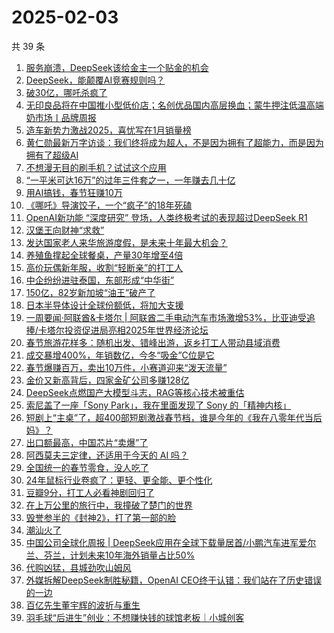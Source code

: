 # 2025-02-03

共 39 条

<!-- BEGIN 36KR -->
<!-- 最后更新时间 2025-02-03 17:09:36 +0800 -->
1. [服务崩溃，DeepSeek该给金主一个贴金的机会](https://36kr.com/p/3149045371198210)
1. [DeepSeek，能颠覆AI竞赛规则吗？](https://36kr.com/p/3147428435925513)
1. [破30亿，哪吒杀疯了](https://36kr.com/p/3149155146488325)
1. [无印良品将在中国推小型低价店；名创优品国内高层换血；蒙牛押注低温高端奶市场丨品牌周报](https://36kr.com/p/3149222980213512)
1. [造车新势力激战2025，喜忧写在1月销量榜](https://36kr.com/p/3147982401273600)
1. [黄仁勋最新万字访谈：我们终将成为超人，不是因为拥有了超能力，而是因为拥有了超级AI](https://36kr.com/p/3150205182614273)
1. [不想漫无目的刷手机？试试这个应用](https://36kr.com/p/3148974682954249)
1. [“一平米可达16万”的过年三件套之一，一年赚去几十亿](https://36kr.com/p/3148958473149187)
1. [用AI搞钱，春节狂赚10万](https://36kr.com/p/3149519279184643)
1. [《哪吒》导演饺子，一个“疯子”的18年死磕](https://36kr.com/p/3149499460435715)
1. [OpenAI新功能 “深度研究” 登场，人类终极考试的表现超过DeepSeek R1](https://36kr.com/p/3150399233858049)
1. [汉堡王向财神“求救”](https://36kr.com/p/3148898108086785)
1. [发达国家老人来华旅游度假，是未来十年最大机会？](https://36kr.com/p/3149521956552457)
1. [养殖鱼撑起全球餐桌，产量30年增至4倍](https://36kr.com/p/3149193252477703)
1. [高价玩偶新年服，收割“轻断亲”的打工人](https://36kr.com/p/3149408207166216)
1. [中企纷纷进驻泰国，东部形成“中华街”](https://36kr.com/p/3149193186908680)
1. [150亿，82岁新加坡“油王”破产了](https://36kr.com/p/3150259446979078)
1. [日本半导体设计全球份额低，将加大支援](https://36kr.com/p/3147815128259080)
1. [一周要闻·阿联酋&卡塔尔 | 阿联酋二手电动汽车市场激增53%，比亚迪受追捧/卡塔尔投资促进局亮相2025年世界经济论坛](https://36kr.com/p/3149474556697347)
1. [春节旅游花样多：随机出发、错峰出游，返乡打工人带动县域消费](https://36kr.com/p/3149135068797704)
1. [成交暴增400%，年销数亿，今冬“吸金”C位是它](https://36kr.com/p/3149489846983427)
1. [春节爆赚百万，卖出10万件，小赛道迎来“泼天流量”](https://36kr.com/p/3148074162854402)
1. [金价又新高背后，四家金矿公司多赚128亿](https://36kr.com/p/3148769795267329)
1. [DeepSeek点燃国产大模型斗志，RAG等核心技术被重估](https://36kr.com/p/3147514116594176)
1. [索尼盖了一座「Sony Park」，我在里面发现了 Sony 的「精神内核」](https://36kr.com/p/3147581721533193)
1. [短剧上“主桌”了，超400部短剧激战春节档，谁是今年的《我在八零年代当后妈》？](https://36kr.com/p/3148962189630216)
1. [出口额最高，中国芯片“卖爆”了](https://36kr.com/p/3147560566217478)
1. [阿西莫夫三定律，还适用于今天的 AI 吗？](https://36kr.com/p/3148966476585730)
1. [全国统一的春节零食，没人吃了](https://36kr.com/p/3148167676173061)
1. [24年鼠标行业卷疯了：更轻、更全能、更个性化](https://36kr.com/p/3149000586067713)
1. [豆瓣9分，打工人必看神剧回归了](https://36kr.com/p/3147689284180487)
1. [在上万公里的旅行中，我撞破了楚门的世界](https://36kr.com/p/3147542329907973)
1. [毁誉参半的《封神2》，打了第一部的脸](https://36kr.com/p/3147831228324613)
1. [潮汕火了](https://36kr.com/p/3147763635575553)
1. [中国公司全球化周报 | DeepSeek应用在全球下载量居首/小鹏汽车进军爱尔兰、芬兰，计划未来10年海外销量占比50%](https://36kr.com/p/3147647199304450)
1. [代购凶猛，县城劲吹山姆风](https://36kr.com/p/3147831650074377)
1. [外媒拆解DeepSeek制胜秘籍，OpenAI CEO终于认错：我们站在了历史错误的一边](https://36kr.com/p/3147635441211909)
1. [百亿先生董宇辉的波折与重生](https://36kr.com/p/3147868139608840)
1. [羽毛球“后进生”创业：不想赚快钱的球馆老板｜小城创客](https://36kr.com/p/3147924566366977)
<!-- END 36KR -->